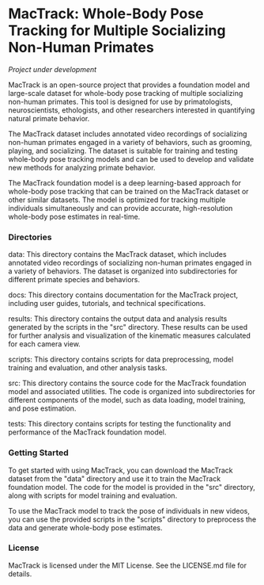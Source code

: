 # MacTrack: Whole-Body Pose Tracking for Multiple Socializing Non-Human Primates
*Project under development*

MacTrack is an open-source project that provides a foundation model and large-scale dataset for whole-body pose tracking of multiple socializing non-human primates. This tool is designed for use by primatologists, neuroscientists, ethologists, and other researchers interested in quantifying natural primate behavior.

The MacTrack dataset includes annotated video recordings of socializing non-human primates engaged in a variety of behaviors, such as grooming, playing, and socializing. The dataset is suitable for training and testing whole-body pose tracking models and can be used to develop and validate new methods for analyzing primate behavior.

The MacTrack foundation model is a deep learning-based approach for whole-body pose tracking that can be trained on the MacTrack dataset or other similar datasets. The model is optimized for tracking multiple individuals simultaneously and can provide accurate, high-resolution whole-body pose estimates in real-time.

### Directories
data: This directory contains the MacTrack dataset, which includes annotated video recordings of socializing non-human primates engaged in a variety of behaviors. The dataset is organized into subdirectories for different primate species and behaviors.

docs: This directory contains documentation for the MacTrack project, including user guides, tutorials, and technical specifications.

results: This directory contains the output data and analysis results generated by the scripts in the "src" directory. These results can be used for further analysis and visualization of the kinematic measures calculated for each camera view.

scripts: This directory contains scripts for data preprocessing, model training and evaluation, and other analysis tasks.

src: This directory contains the source code for the MacTrack foundation model and associated utilities. The code is organized into subdirectories for different components of the model, such as data loading, model training, and pose estimation.

tests: This directory contains scripts for testing the functionality and performance of the MacTrack foundation model.

### Getting Started
To get started with using MacTrack, you can download the MacTrack dataset from the "data" directory and use it to train the MacTrack foundation model. The code for the model is provided in the "src" directory, along with scripts for model training and evaluation.

To use the MacTrack model to track the pose of individuals in new videos, you can use the provided scripts in the "scripts" directory to preprocess the data and generate whole-body pose estimates.

### License
MacTrack is licensed under the MIT License. See the LICENSE.md file for details.
